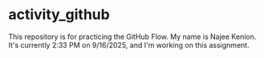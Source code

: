 # activity_github
This repository is for practicing the GitHub Flow.
My name is Najee Kenion. It's currently 2:33 PM on 9/16/2025, and I'm working on this assignment.
